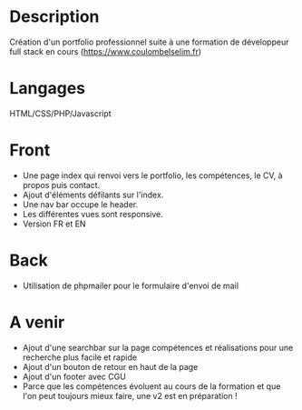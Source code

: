 # Description
Création d'un portfolio professionnel suite à une formation de développeur full stack en cours (https://www.coulombelselim.fr)
# Langages
HTML/CSS/PHP/Javascript
# Front
- Une page index qui renvoi vers le portfolio, les compétences, le CV, à propos puis contact.
- Ajout d'éléments défilants sur l'index.
- Une nav bar occupe le header.
- Les différentes vues sont responsive.
- Version FR et EN
# Back
- Utilisation de phpmailer pour le formulaire d'envoi de mail
# A venir
- Ajout d'une searchbar sur la page compétences et réalisations pour une recherche plus facile et rapide
- Ajout d'un bouton de retour en haut de la page
- Ajout d'un footer avec CGU
- Parce que les compétences évoluent au cours de la formation et que l'on peut toujours mieux faire, une v2 est en préparation ! 
